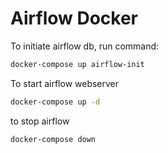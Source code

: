 # Airflow Docker

To initiate airflow db, run command:

```bash
docker-compose up airflow-init
```

To start airflow webserver
```bash
docker-compose up -d
```

to stop airflow
```bash
docker-compose down
```
